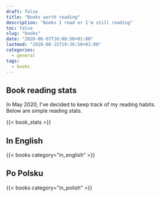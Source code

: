 ```yaml
---
draft: false
title: "Books worth reading"
description: "Books I read or I'm still reading"
toc: false
slug: "books"
date: "2020-06-07T18:08:50+01:00"
lastmod: "2020-08-15T19:36:50+01:00"
categories:
  - general
tags:
  - books
---
```


## Book reading stats

In May 2020, I've decided to keep track of my reading habits.  
Below are simple reading stats.

{{< book_stats >}}


## In English
{{< books category="in_english" >}}


## Po Polsku
{{< books category="in_polish" >}}

